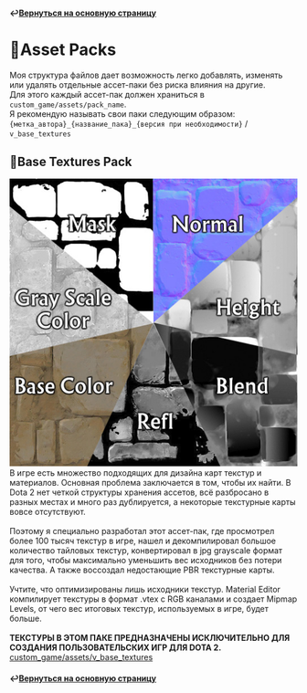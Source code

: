 #### ↩️[Вернуться на основную страницу](../README.md)

# 💼Asset Packs
Моя структура файлов дает возможность легко добавлять, изменять или удалять отдельные ассет-паки без риска влияния на другие.
<br> Для этого каждый ассет-пак должен храниться в ``custom_game/assets/pack_name``.
<br> Я рекомендую называть свои паки следующим образом: ``{метка_автора}_{название_пака}_{версия при необходимости}`` / ``v_base_textures``

## 🎨Base Textures Pack
![Base Textures Pack](/resources/images/cover_base_textures_pack.jpg)
<br> В игре есть множество подходящих для дизайна карт текстур и материалов. Основная проблема заключается в том, чтобы их найти. В Dota 2 нет четкой структуры хранения ассетов, всё разбросано в разных местах и много раз дублируется, а некоторые текстурные карты вовсе отсутствуют.
<br><br> Поэтому я специально разработал этот ассет-пак, где просмотрел более 100 тысяч текстур в игре, нашел и декомпилировал большое количество тайловых текстур, конвертировал в jpg grayscale формат для того, чтобы максимально уменьшить вес исходников без потери качества. А также воссоздал недостающие PBR текстурные карты.
<br><br> Учтите, что оптимизированы лишь исходники текстур. Material Editor компилирует текстуры в формат .vtex с RGB каналами и создает Mipmap Levels, от чего вес итоговых текстур, используемых в игре, будет больше.
<br><br> **ТЕКСТУРЫ В ЭТОМ ПАКЕ ПРЕДНАЗНАЧЕНЫ ИСКЛЮЧИТЕЛЬНО ДЛЯ СОЗДАНИЯ ПОЛЬЗОВАТЕЛЬСКИХ ИГР ДЛЯ DOTA 2.**
<br> [custom_game/assets/v_base_textures](/custom_game/content/assets/v_base_textures)

#### ↩️[Вернуться на основную страницу](../README.md)

